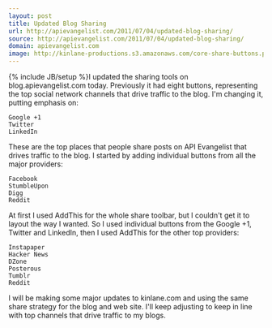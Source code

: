 ```yaml
---
layout: post
title: Updated Blog Sharing
url: http://apievangelist.com/2011/07/04/updated-blog-sharing/
source: http://apievangelist.com/2011/07/04/updated-blog-sharing/
domain: apievangelist.com
image: http://kinlane-productions.s3.amazonaws.com/core-share-buttons.png
---
```

{% include JB/setup %}I updated the sharing tools on blog.apievangelist.com today.  Previously it had eight buttons, representing the top social network channels that drive traffic to the blog.
I'm changing it, putting emphasis on:

	Google +1
	Twitter
	LinkedIn

These are the top places that people share posts on API Evangelist that drives traffic to the blog.
I started by adding individual buttons from all the major providers:

	Facebook
	StumbleUpon
	Digg
	Reddit

At first I used AddThis for the whole share toolbar, but I couldn't get it to layout the way I wanted.   So I used individual buttons from the Google +1, Twitter and LinkedIn, then I used AddThis for the other top providers:

	Instapaper
	Hacker News
	DZone
	Posterous
	Tumblr
	Reddit

I will be making some major updates to kinlane.com and using the same share strategy for the blog and web site.  I'll keep adjusting to keep in line with top channels that drive traffic to my blogs.
